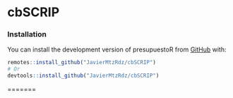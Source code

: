 # cbSCRIP

### Installation

You can install the development version of presupuestoR from
[GitHub](https://github.com/) with:

``` r
remotes::install_github("JavierMtzRdz/cbSCRIP")
# Or
devtools::install_github("JavierMtzRdz/cbSCRIP")   
```
=======
